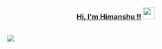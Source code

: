 <h3 align="center">
	<a href="https://github.com/mrhimanshu">Hi, I'm Himanshu !!</a>
  <img src="https://media.giphy.com/media/hvRJCLFzcasrR4ia7z/giphy.gif" width="28">
</h3> 
<br/>
<img src="https://readme-typing-svg.herokuapp.com?font=calibri&size=25&duration=2000&center=true&vCenter=true&multiline=true&width=1000&height=180&lines=Gen+AI+Engineer+%7C+Data+Scientist;;I+enjoy+implementing+DevSecOps+and+MLOps+;.............;I'm+on+track+for+learning+more+about+System+Design%2C+and+Algorithms.;.;">

<!--
**mrhimanshu/mrhimanshu** is a ✨ _special_ ✨ repository because its `README.md` (this file) appears on your GitHub profile.

Here are some ideas to get you started:

- 🔭 I’m currently working on ...
- 🌱 I’m currently learning ...
- 👯 I’m looking to collaborate on ...
- 🤔 I’m looking for help with ...
- 💬 Ask me about ...
- 📫 How to reach me: ...
- 😄 Pronouns: ...
- ⚡ Fun fact: ...
-->
